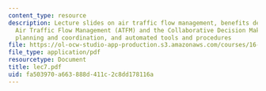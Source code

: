 ```yaml
---
content_type: resource
description: Lecture slides on air traffic flow management, benefits derived from
  Air Traffic Flow Management (ATFM) and the Collaborative Decision Making (CDM) process,
  planning and coordination, and automated tools and procedures
file: https://ol-ocw-studio-app-production.s3.amazonaws.com/courses/16-72-air-traffic-control-fall-2006/fa503970a663888d411c2c8dd178116a_lec7.pdf
file_type: application/pdf
resourcetype: Document
title: lec7.pdf
uid: fa503970-a663-888d-411c-2c8dd178116a
---
```

